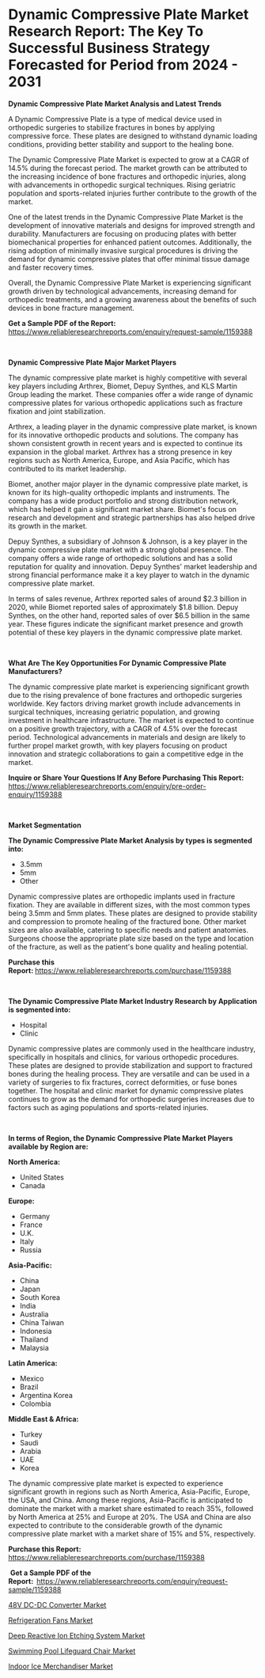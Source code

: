 <p><h1>Dynamic Compressive Plate Market Research Report: The Key To Successful Business Strategy Forecasted for Period from 2024 - 2031</h1></p><p><strong>Dynamic Compressive Plate Market Analysis and Latest Trends</strong></p>
<p><p>A Dynamic Compressive Plate is a type of medical device used in orthopedic surgeries to stabilize fractures in bones by applying compressive force. These plates are designed to withstand dynamic loading conditions, providing better stability and support to the healing bone.</p><p>The Dynamic Compressive Plate Market is expected to grow at a CAGR of 14.5% during the forecast period. The market growth can be attributed to the increasing incidence of bone fractures and orthopedic injuries, along with advancements in orthopedic surgical techniques. Rising geriatric population and sports-related injuries further contribute to the growth of the market.</p><p>One of the latest trends in the Dynamic Compressive Plate Market is the development of innovative materials and designs for improved strength and durability. Manufacturers are focusing on producing plates with better biomechanical properties for enhanced patient outcomes. Additionally, the rising adoption of minimally invasive surgical procedures is driving the demand for dynamic compressive plates that offer minimal tissue damage and faster recovery times.</p><p>Overall, the Dynamic Compressive Plate Market is experiencing significant growth driven by technological advancements, increasing demand for orthopedic treatments, and a growing awareness about the benefits of such devices in bone fracture management.</p></p>
<p><strong>Get a Sample PDF of the Report:&nbsp;</strong> <a href="https://www.reliableresearchreports.com/enquiry/request-sample/1159388">https://www.reliableresearchreports.com/enquiry/request-sample/1159388</a></p>
<p>&nbsp;</p>
<p><strong>Dynamic Compressive Plate Major Market Players</strong></p>
<p><p>The dynamic compressive plate market is highly competitive with several key players including Arthrex, Biomet, Depuy Synthes, and KLS Martin Group leading the market. These companies offer a wide range of dynamic compressive plates for various orthopedic applications such as fracture fixation and joint stabilization. </p><p>Arthrex, a leading player in the dynamic compressive plate market, is known for its innovative orthopedic products and solutions. The company has shown consistent growth in recent years and is expected to continue its expansion in the global market. Arthrex has a strong presence in key regions such as North America, Europe, and Asia Pacific, which has contributed to its market leadership. </p><p>Biomet, another major player in the dynamic compressive plate market, is known for its high-quality orthopedic implants and instruments. The company has a wide product portfolio and strong distribution network, which has helped it gain a significant market share. Biomet's focus on research and development and strategic partnerships has also helped drive its growth in the market. </p><p>Depuy Synthes, a subsidiary of Johnson & Johnson, is a key player in the dynamic compressive plate market with a strong global presence. The company offers a wide range of orthopedic solutions and has a solid reputation for quality and innovation. Depuy Synthes' market leadership and strong financial performance make it a key player to watch in the dynamic compressive plate market. </p><p>In terms of sales revenue, Arthrex reported sales of around $2.3 billion in 2020, while Biomet reported sales of approximately $1.8 billion. Depuy Synthes, on the other hand, reported sales of over $6.5 billion in the same year. These figures indicate the significant market presence and growth potential of these key players in the dynamic compressive plate market.</p></p>
<p>&nbsp;</p>
<p><strong>What Are The Key Opportunities For Dynamic Compressive Plate Manufacturers?</strong></p>
<p><p>The dynamic compressive plate market is experiencing significant growth due to the rising prevalence of bone fractures and orthopedic surgeries worldwide. Key factors driving market growth include advancements in surgical techniques, increasing geriatric population, and growing investment in healthcare infrastructure. The market is expected to continue on a positive growth trajectory, with a CAGR of 4.5% over the forecast period. Technological advancements in materials and design are likely to further propel market growth, with key players focusing on product innovation and strategic collaborations to gain a competitive edge in the market.</p></p>
<p><strong>Inquire or Share Your Questions If Any Before Purchasing This Report:</strong> <a href="https://www.reliableresearchreports.com/enquiry/pre-order-enquiry/1159388">https://www.reliableresearchreports.com/enquiry/pre-order-enquiry/1159388</a></p>
<p>&nbsp;</p>
<p><strong>Market Segmentation</strong></p>
<p><strong>The Dynamic Compressive Plate Market Analysis by types is segmented into:</strong></p>
<p><ul><li>3.5mm</li><li>5mm</li><li>Other</li></ul></p>
<p><p>Dynamic compressive plates are orthopedic implants used in fracture fixation. They are available in different sizes, with the most common types being 3.5mm and 5mm plates. These plates are designed to provide stability and compression to promote healing of the fractured bone. Other market sizes are also available, catering to specific needs and patient anatomies. Surgeons choose the appropriate plate size based on the type and location of the fracture, as well as the patient's bone quality and healing potential.</p></p>
<p><strong>Purchase this Report:&nbsp;</strong><a href="https://www.reliableresearchreports.com/purchase/1159388">https://www.reliableresearchreports.com/purchase/1159388</a></p>
<p>&nbsp;</p>
<p><strong>The Dynamic Compressive Plate Market Industry Research by Application is segmented into:</strong></p>
<p><ul><li>Hospital</li><li>Clinic</li></ul></p>
<p><p>Dynamic compressive plates are commonly used in the healthcare industry, specifically in hospitals and clinics, for various orthopedic procedures. These plates are designed to provide stabilization and support to fractured bones during the healing process. They are versatile and can be used in a variety of surgeries to fix fractures, correct deformities, or fuse bones together. The hospital and clinic market for dynamic compressive plates continues to grow as the demand for orthopedic surgeries increases due to factors such as aging populations and sports-related injuries.</p></p>
<p>&nbsp;</p>
<p><strong>In terms of Region, the Dynamic Compressive Plate Market Players available by Region are:</strong></p>
<p>
    <p> <strong> North America: </strong>
        <ul>
            <li>United States</li>
            <li>Canada</li>
        </ul>
        </p> 
    <p> <strong> Europe: </strong>
        <ul>
            <li>Germany</li>
            <li>France</li>
            <li>U.K.</li>
            <li>Italy</li>
            <li>Russia</li>
        </ul>
        </p> 
    <p> <strong> Asia-Pacific: </strong>
        <ul>
            <li>China</li>
            <li>Japan</li>
            <li>South Korea</li>
            <li>India</li>
            <li>Australia</li>
            <li>China Taiwan</li>
            <li>Indonesia</li>
            <li>Thailand</li>
            <li>Malaysia</li>
        </ul>
        </p> 
    <p> <strong> Latin America: </strong>
        <ul>
            <li>Mexico</li>
            <li>Brazil</li>
            <li>Argentina Korea</li>
            <li>Colombia</li>
        </ul>
        </p> 
    <p> <strong> Middle East & Africa: </strong>
        <ul>
            <li>Turkey</li>
            <li>Saudi</li>
            <li>Arabia</li>
            <li>UAE</li>
            <li>Korea</li>
        </ul>
    </p>
    </p>
<p><p>The dynamic compressive plate market is expected to experience significant growth in regions such as North America, Asia-Pacific, Europe, the USA, and China. Among these regions, Asia-Pacific is anticipated to dominate the market with a market share estimated to reach 35%, followed by North America at 25% and Europe at 20%. The USA and China are also expected to contribute to the considerable growth of the dynamic compressive plate market with a market share of 15% and 5%, respectively.</p></p>
<p><strong>Purchase this Report: </strong><a href="https://www.reliableresearchreports.com/purchase/1159388">https://www.reliableresearchreports.com/purchase/1159388</a></p>
<p>&nbsp;<strong>Get a Sample PDF of the Report:&nbsp;&nbsp;</strong><a href="https://www.reliableresearchreports.com/enquiry/request-sample/1159388">https://www.reliableresearchreports.com/enquiry/request-sample/1159388</a></p>
<p><strong></strong></p>
<p><p><a href="https://issuu.com/reportprime-2/docs/48v-dc-dc-converter-market-size-2030.pptx">48V DC-DC Converter Market</a></p><p><a href="https://issuu.com/reportprime-2/docs/refrigeration-fans-market-size-2030.pptx">Refrigeration Fans Market</a></p><p><a href="https://medium.com/@donaldortega4f/deep-reactive-ion-etching-system-market-competitive-analysis-market-trends-and-forecast-to-2031-b80945cce0d5">Deep Reactive Ion Etching System Market</a></p><p><a href="https://medium.com/@donaldortega4f/swimming-pool-lifeguard-chair-market-analysis-its-cagr-market-segmentation-and-global-industry-c9f958d80745">Swimming Pool Lifeguard Chair Market</a></p><p><a href="https://medium.com/@donaldortega4f/indoor-ice-merchandiser-market-size-reveals-the-best-marketing-channels-in-global-industry-a2128c36e75b">Indoor Ice Merchandiser Market</a></p></p>